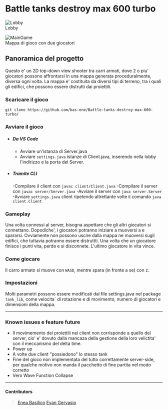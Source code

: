 # Battle tanks destroy max 600 turbo

![Lobby](https://github.com/bas-ene/Battle-tanks-destroy-max-600-turbo/assets/68295216/5d237a0e-59fd-4240-a964-151ab66afbc3)\
Lobby

![MainGame](https://github.com/bas-ene/Battle-tanks-destroy-max-600-turbo/assets/68295216/bcd80f0c-a0a3-4cfa-a543-37e2b46ef469)\
Mappa di gioco con due giocatori

## Panoramica del progetto

Questo e' un 2D top-down view shooter tra carri armati, dove 2 o piu' giocatori possono affrontarsi in una mappa generata proceduralmente, diversa ogni volta. La mappa e' costituita da diversi tipi di terreno, tra i quali gli edifici, che possono essere distrutti dai proiettili.

### Scaricare il gioco

```
git clone https://github.com/bas-ene/Battle-tanks-destroy-max-600-turbo/
```

### Avviare il gioco

- ##### Da VS Code

  - Avviare un'istanza di Server.java
  - Avviare `settings.java` istanze di Client.java, inserendo nella lobby l'indirizzo e la porta del Server.

- ##### Tramite CLI
  -Compilare il client con `javac client/Client.java`
  -Compilare il server con `javac server/Server.java`
  -Avviare il server con `java server.Server`
  -Avviare `settings.java` client ripetendo altrettante volte il comando `java client.Client`

### Gameplay

Una volta connessi al server, bisogna aspettare che gli altri giocatori si connettano. Dopodiche', i giocatori potranno iniziare a muoversi a e spararsi. Ovviamente non possono uscire dalla mappa ne muoversi sugli edifici, che tuttavia potranno essere distruttti. Una volta che un giocatore finisce i punti vita, perde e si disconnete. L'ultimo giocatore in vita vince.

### Come giocare

Il carro armato si muove con `WASD`, mentre spara (in fronte a se) con `Z`.

### Impostazioni

Molti parametri possono essere modificati dal file settings.java nel package `tank_lib`, come velocita` di rotazione e di movimento, numero di giocatori e dimensioni della mappa.

---

### Known issues e feature future

- Il movimemento dei proiettili nei client non corrisponde a quello del server, cio' e' dovuto dalla mancaza della gestione della loro velictita' con il meccanismo del delta time.
- Power up
- A volte due client "possiedono" lo stesso tank
- Fine del gioco non implementata del tutto correttamente server-side, per qualche motivo non manda il pacchetto di fine partita nel modo corretto
- Vero Wave Function Collapse

---

#### Contributors

> [Enea Basilico](https://github.com/bas-ene/)
> [Evan Gervasio](https://github.com/evangerva/)
